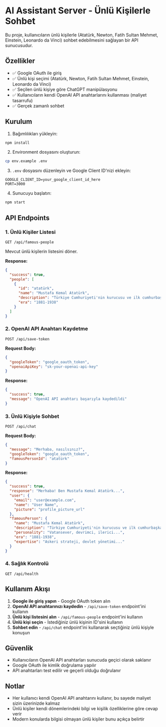 # AI Assistant Server - Ünlü Kişilerle Sohbet

Bu proje, kullanıcıların ünlü kişilerle (Atatürk, Newton, Fatih Sultan Mehmet, Einstein, Leonardo da Vinci) sohbet edebilmesini sağlayan bir API sunucusudur.

## Özellikler

- ✅ Google OAuth ile giriş
- ✅ Ünlü kişi seçimi (Atatürk, Newton, Fatih Sultan Mehmet, Einstein, Leonardo da Vinci)
- ✅ Seçilen ünlü kişiye göre ChatGPT manipülasyonu
- ✅ Kullanıcıların kendi OpenAI API anahtarlarını kullanması (maliyet tasarrufu)
- ✅ Gerçek zamanlı sohbet

## Kurulum

1. Bağımlılıkları yükleyin:
```bash
npm install
```

2. Environment dosyasını oluşturun:
```bash
cp env.example .env
```

3. `.env` dosyasını düzenleyin ve Google Client ID'nizi ekleyin:
```
GOOGLE_CLIENT_ID=your_google_client_id_here
PORT=3000
```

4. Sunucuyu başlatın:
```bash
npm start
```

## API Endpoints

### 1. Ünlü Kişiler Listesi
```
GET /api/famous-people
```
Mevcut ünlü kişilerin listesini döner.

**Response:**
```json
{
  "success": true,
  "people": [
    {
      "id": "atatürk",
      "name": "Mustafa Kemal Atatürk",
      "description": "Türkiye Cumhuriyeti'nin kurucusu ve ilk cumhurbaşkanı",
      "era": "1881-1938"
    }
  ]
}
```

### 2. OpenAI API Anahtarı Kaydetme
```
POST /api/save-token
```

**Request Body:**
```json
{
  "googleToken": "google_oauth_token",
  "openaiApiKey": "sk-your-openai-api-key"
}
```

**Response:**
```json
{
  "success": true,
  "message": "OpenAI API anahtarı başarıyla kaydedildi"
}
```

### 3. Ünlü Kişiyle Sohbet
```
POST /api/chat
```

**Request Body:**
```json
{
  "message": "Merhaba, nasılsınız?",
  "googleToken": "google_oauth_token",
  "famousPersonId": "atatürk"
}
```

**Response:**
```json
{
  "success": true,
  "response": "Merhaba! Ben Mustafa Kemal Atatürk...",
  "user": {
    "email": "user@example.com",
    "name": "User Name",
    "picture": "profile_picture_url"
  },
  "famousPerson": {
    "name": "Mustafa Kemal Atatürk",
    "description": "Türkiye Cumhuriyeti'nin kurucusu ve ilk cumhurbaşkanı",
    "personality": "Vatansever, devrimci, ilerici...",
    "era": "1881-1938",
    "expertise": "Askeri strateji, devlet yönetimi..."
  }
}
```

### 4. Sağlık Kontrolü
```
GET /api/health
```

## Kullanım Akışı

1. **Google ile giriş yapın** - Google OAuth token alın
2. **OpenAI API anahtarınızı kaydedin** - `/api/save-token` endpoint'ini kullanın
3. **Ünlü kişi listesini alın** - `/api/famous-people` endpoint'ini kullanın
4. **Ünlü kişi seçin** - İstediğiniz ünlü kişinin ID'sini kullanın
5. **Sohbet edin** - `/api/chat` endpoint'ini kullanarak seçtiğiniz ünlü kişiyle konuşun

## Güvenlik

- Kullanıcıların OpenAI API anahtarları sunucuda geçici olarak saklanır
- Google OAuth ile kimlik doğrulama yapılır
- API anahtarları test edilir ve geçerli olduğu doğrulanır

## Notlar

- Her kullanıcı kendi OpenAI API anahtarını kullanır, bu sayede maliyet sizin üzerinizde kalmaz
- Ünlü kişiler kendi dönemlerindeki bilgi ve kişilik özelliklerine göre cevap verir
- Modern konularda bilgisi olmayan ünlü kişiler bunu açıkça belirtir
